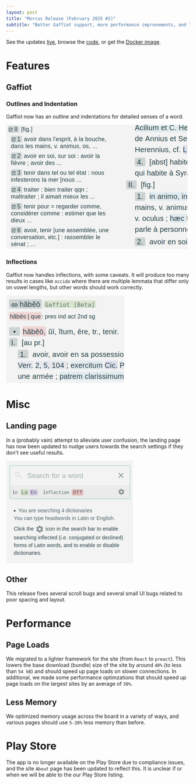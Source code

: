```yaml
---
layout: post
title: "Morcus Release (February 2025 #2)"
subtitle: "Better Gaffiot support, more performance improvements, and lots of little UI fixes."
---
```


See the updates [live](https://morcus.net), 
browse the [code](https://github.com/nkprasad12/morcus-net/commit/a2fd2f4c868e883a6aec5bf79816d1d91ba3ab75), 
or get the [Docker image](https://github.com/nkprasad12/morcus-net/pkgs/container/morcus/361680911?tag=a2fd2f4c868e883a6aec5bf79816d1d91ba3ab75).

# Features

## Gaffiot

### Outlines and Indentation

Gaffiot now has an outline and indentations for detailed senses of a word.

![Gaffiot outlines and indentation](/images/2025-02-R2/gaffiot-outline.png)

### Inflections

Gaffiot now handles inflections, with some caveats. It will produce too many results in cases like `occido` where
there are multiple lemmata that differ only on vowel lengths, but other words should work correctly.

![Gaffiot with inflection handling](/images/2025-02-R2/gaffiot-inflections.png)

# Misc

## Landing page

In a (probably vain) attempt to alleviate user confusion, the landing page has
now been updated to nudge users towards the search settings if they don't see
useful results.

![Updated landing page](/images/2025-02-R2/landing-page.png)

## Other

This release fixes several scroll bugs and several small UI bugs related to poor spacing and layout.

# Performance

## Page Loads

We migrated to a lighter framework for the site (from `React` to `preact`).
This lowers the base download (bundle) size of the site by around `40%` (to less than `54 kB`)
and should speed up page loads on slower connections. In additional, we made some performance optimzations that
should speed up page loads on the largest sites by an average of `30%`.

## Less Memory

We optimized memory usage across the board in a variety of ways,
and various pages should use `5-20%` less memory than before.

# Play Store

The app is no longer available on the Play Store due to compliance issues, and the site `About`
page has been updated to reflect this. It is unclear if or when we will be able to the our Play Store listing.
